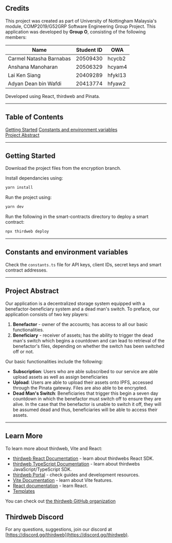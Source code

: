 ## Credits
This project was created as part of University of Nottingham Malaysia's module, COMP2019/G52GRP Software Engineering Group Project. This application was developed by **Group O**, consisting of the following members:



| Name | Student ID | OWA |
| -- | -- | -- |
| Carmel Natasha Barnabas | 20509430 | hcycb2 |
| Anshana Manoharan | 20506329 | hcyam4 | 
| Lai Ken Siang | 20409289 | hfykl13 |
| Adyan Dean bin Wafdi | 20413774 | hfyaw2 |

Developed using React, thirdweb and Pinata.

----
## Table of Contents
[Getting Started](#getting-started)
[Constants and environment variables](#constants-and-environment-variables)  
[Project Abstract](#project-abstract)   

----
## Getting Started

Download the project files from the encryption branch.

Install dependancies using: 

```bash
yarn install
```

Run the project using:

```bash
yarn dev
```

Run the following in the smart-contracts directory to deploy a smart contract:

```bash
npx thirdweb deploy
```

----
## Constants and environment variables

Check the `constants.ts` file for API keys, client IDs, secret keys and smart contract addresses.

----

## Project Abstract
Our application is a decentralized storage system equipped with a benefactor-beneficiary system and a dead man's switch. To preface, our application consists of two key players:

1. **Benefactor** - owner of the accounts; has access to all our basic functionalities.
2. **Beneficiary** - receiver of assets; has the ability to trigger the dead man's switch which begins a countdown and can lead to retrieval of the benefactor's files, depending on whether the switch has been switched off or not.

 Our basic functionalities include the following:
- **Subscription**: Users who are able subscribed to our service are able upload assets as well as assign beneficiaries
- **Upload**: Users are able to upload their assets onto IPFS, accessed through the Pinata gateway. Files are also able to be encrypted.
- **Dead Man's Switch**: Beneficiaries that trigger this begin a seven day countdown in which the benefactor must switch off to ensure they are alive. In the case that the benefactor is unable to switch it off, they will be assumed dead and thus, beneficiaries will be able to access their assets.
----
## Learn More

To learn more about thirdweb, Vite and React:
- [thirdweb React Documentation](https://docs.thirdweb.com/react) - learn about thirdwebs React SDK.
- [thirdweb TypeScript Documentation](https://docs.thirdweb.com/react) - learn about thirdwebs JavaScript/TypeScript SDK.
- [thirdweb Portal](https://docs.thirdweb.com/react) - check guides and development resources.
- [Vite Documentation](https://vitejs.dev/guide/) - learn about Vite features.
- [React documentation](https://reactjs.org/) - learn React.
- [Templates](https://thirdweb.com/templates)

You can check out [the thirdweb GitHub organization](https://github.com/thirdweb-dev)

## Thirdweb Discord
For any questions, suggestions, join our discord at [https://discord.gg/thirdweb](https://discord.gg/thirdweb).
